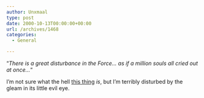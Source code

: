 ```yaml
---
author: Unxmaal
type: post
date: 2000-10-13T00:00:00+00:00
url: /archives/1468
categories:
  - General

---
```

&#8220;_There is a great disturbance in the Force&#8230; as if a million souls all cried out at once&#8230;_&#8220;

I&#8217;m not sure what the hell [this thing][1] _is_, but I&#8217;m terribly disturbed by the gleam in its little evil eye.

 [1]: http://www.mrwinkle.com/index2.htm